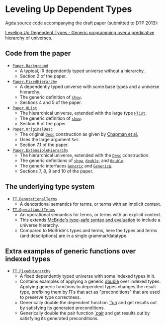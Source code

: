 Leveling Up Dependent Types
===========================

Agda source code accompanying the draft paper (submitted to DTP 2013):

[Leveling Up Dependent Types - Generic programming over a predicative hierarchy of universes.](http://bit.ly/10chSXL)

Code from the paper
-------------------

* [`Paper.Background`](src/Paper/Background.agda)
  * A typical, IR dependently typed universe without a hierarchy.
  * Section 2 of the paper.
* [`Paper.FixedHierarchy`](src/Paper/FixedHierarchy.agda)
  * A dependently typed universe with some base types and a universe hierarchy.
  * The generic definition of [`show`](src/Paper/FixedHierarchy.agda#L99).
  * Sections 4 and 5 of the paper.
* [`Paper.HList`](src/Paper/HList.agda)
  * The hierarchical universe, extended with the large type [`Hlist`](src/Paper/HList.agda#L12).
  * The generic definition of [`show`](src/Paper/HList.agda#L96).
  * Section 6 of the paper.
* [`Paper.OriginalDesc`](src/Paper/OriginalDesc.agda)
  * The original [`Desc`](src/Paper/OriginalDesc.agda#L12) construction as given by [Chapman et al.](https://personal.cis.strath.ac.uk/pierreevariste.dagand/stuffs/levitation.pdf)
  * Uses the large argument `Set`.
  * Section 7.1 of the paper.
* [`Paper.ExtensibleHierarchy`](src/Paper/ExtensibleHierarchy.agda)
  * The hierarchical universe, extended with the [`Desc`](src/Paper/ExtensibleHierarchy.agda#L21) construction.
  * The generic definitions of [`show`](src/Paper/ExtensibleHierarchy.agda#L100), [`double`](src/Paper/ExtensibleHierarchy.agda#L254), and [`δouble`](src/Paper/ExtensibleHierarchy.agda#L311).
  * The generic interfaces [`Generic`](src/Paper/ExtensibleHierarchy.agda#L370) and [`GenericΔ`](src/Paper/ExtensibleHierarchy.agda#L424).
  * Sections 7, 8, 9 and 10 of the paper.

The underlying type system
--------------------------

* [`TT.DenotationalTerms`](src/TT/DenotationalTerms.agda)
  * A denotational semantics for terms, or terms with an implicit context.
* [`TT.OperationalTerms`](src/TT/OperationalTerms.agda)
  * An operational semantics for terms, or terms with an explicit context.   
  * This extends [McBride's type-safe syntax and evaluation](https://personal.cis.strath.ac.uk/conor.mcbride/pub/DepRep/DepRep.pdf) to include a universe hierarchy.
  * Compared to McBride's types and terms, here the types and terms (and descriptions) are in a single grammar/datatype.

Extra examples of generic functions over indexed types
------------------------------------------------------

* [`TT.FixedHierarchy`](src/Extras/FixedHierarchy.agda)
  * A fixed dependently typed universe with some indexed types in it.
  * Contains examples of applying a generic [double](src/Extras/FixedHierarchy.agda#L81) over indexed types. Applying generic functions to dependent types changes the result type, prefixing them by Π's that act as "preconditions" that are used to preserve type correctness. 
  * Generically double the dependent function [`fun](src/Extras/FixedHierarchy.agda#L156) and get results out by satisfying its generated preconditions.
  * Generically double the pair function [`pair](src/Extras/FixedHierarchy.agda#L187) and get results out by satisfying its generated preconditions.


